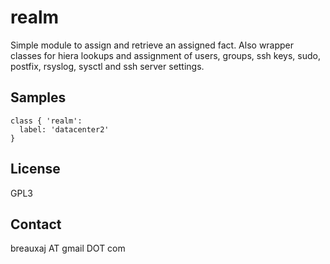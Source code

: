realm
=====

Simple module to assign and retrieve an assigned fact. Also wrapper classes
for hiera lookups and assignment of users, groups, ssh keys, sudo, postfix,
rsyslog, sysctl and ssh server settings.

Samples
-------
```
class { 'realm':
  label: 'datacenter2'
}
```

License
-------
GPL3

Contact
-------
breauxaj AT gmail DOT com
